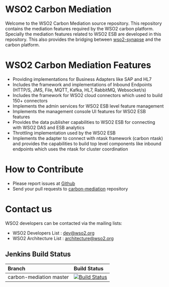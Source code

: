 # WSO2 Carbon Mediation
Welcome to the WSO2 Carbon Mediation source repository. This repository contains the mediation features required by the WSO2 carbon platform. Specially the mediation features related to WSO2 ESB are developed in this repository. This also provides the bridging between [wso2-synapse](https://github.com/wso2/wso2-synapse) and the carbon platform. 

# WSO2 Carbon Mediation Features
- Providing implementations for Business Adapters like SAP and HL7
- Includes the framework and implementations of Inbound Endpoints (HTTP/S, JMS, File, MQTT, Kafka, HL7, RabbitMQ, Websocket/s)
- Includes the framework for WSO2 cloud connectors which used to build 150+ connectors
- Implements the admin services for WSO2 ESB level feature management
- Implements the management console UI features for WSO2 ESB features
- Provides the data publisher capabilities to WSO2 ESB for connecting with WSO2 DAS and ESB analytics
- Throttling implementation used by the WSO2 ESB
- Implements the adapter to connect with ntask framework (carbon ntask) and provides the capabilities to build top level components like inbound endpoints which uses the ntask for cluster coordination

# How to Contribute

* Please report issues at [Github](https://github.com/wso2/product-ei/issues)
* Send your pull requests to [carbon-mediation](https://github.com/wso2/carbon-mediation) repository

# Contact us

WSO2 developers can be contacted via the mailing lists:

* WSO2 Developers List : dev@wso2.org
* WSO2 Architecture List : architecture@wso2.org

## Jenkins Build Status

|  Branch | Build Status |
| :------------ |:-------------
| carbon-mediation master      | [![Build Status](https://wso2.org/jenkins/job/platform-builds/job/carbon-mediation/badge/icon)](https://wso2.org/jenkins/job/platform-builds/job/carbon-mediation)
